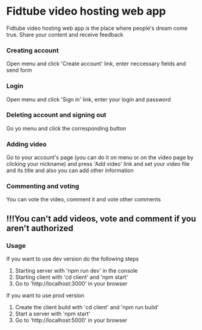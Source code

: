 # Fidtube video hosting web app
Fidtube video hosting web app is the place where people's dream come true. Share your content and receive feedback

### Creating account
Open menu and click 'Create account' link, enter neccessary fields and send form

### Login
Open menu and click 'Sign in' link, enter your login and password

### Deleting account and signing out
Go yo menu and click the corresponding button

### Adding video
Go to your account's page (you can do it on menu or on the video page by clicking your nickname) and press 'Add video' link and set your video file and its title and also you can add other information

### Commenting and voting 
You can vote the video, comment it and vote other comments

## !!!You can't add videos, vote and comment if you aren't authorized

### Usage

If you want to use dev version do the following steps

1. Starting server with 'npm run dev' in the console
2. Starting client with 'cd client' and 'npm start'
3. Go to 'http://localhost:3000' in your browser

If you want to use prod version

1. Create the client build with 'cd client' and 'npm run build'
2. Start a server with 'npm start'
3. Go to 'http://localhost:5000' in your browser
